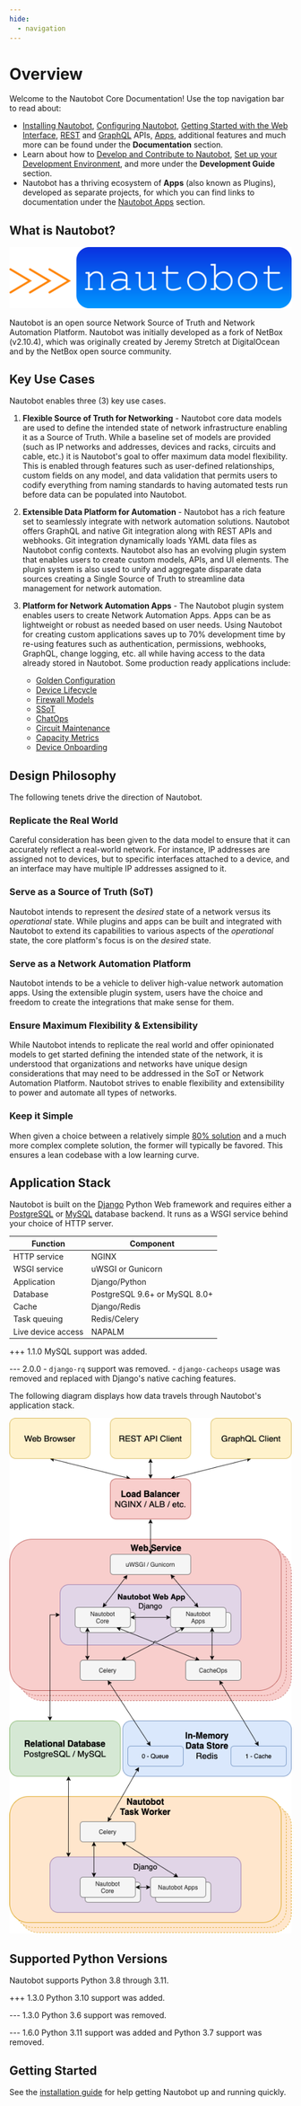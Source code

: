 ```yaml
---
hide:
  - navigation
---
```


# Overview

Welcome to the Nautobot Core Documentation! Use the top navigation bar to read about:

- [Installing Nautobot](user-guide/administration/installation/index.md), [Configuring Nautobot](user-guide/administration/configuration/index.md), [Getting Started with the Web Interface](user-guide/feature-guides/getting-started/index.md), [REST](user-guide/platform-functionality/rest-api/overview.md) and [GraphQL](user-guide/platform-functionality/graphql.md) APIs, [Apps](apps/index.md), additional features and much more can be found under the **Documentation** section.
- Learn about how to [Develop and Contribute to Nautobot](development/index.md), [Set up your Development Environment](development/core/getting-started.md), and more under the **Development Guide** section.
- Nautobot has a thriving ecosystem of **Apps** (also known as Plugins), developed as separate projects, for which you can find links to documentation under the [Nautobot Apps](apps/index.md) section.

## What is Nautobot?

<!-- markdownlint-disable MD033 -->
<img src="assets/nautobot_logo.svg" class="logo">
<!-- markdownlint-enable MD033 -->

Nautobot is an open source Network Source of Truth and Network Automation Platform. Nautobot was initially developed as a fork of NetBox (v2.10.4), which was originally created by Jeremy Stretch at DigitalOcean and by the NetBox open source community.

## Key Use Cases

Nautobot enables three (3) key use cases.

1. **Flexible Source of Truth for Networking** - Nautobot core data models are used to define the intended state of network infrastructure enabling it as a Source of Truth. While a baseline set of models are provided (such as IP networks and addresses, devices and racks, circuits and cable, etc.) it is Nautobot's goal to offer maximum data model flexibility. This is enabled through features such as user-defined relationships, custom fields on any model, and data validation that permits users to codify everything from naming standards to having automated tests run before data can be populated into Nautobot.

2. **Extensible Data Platform for Automation** - Nautobot has a rich feature set to seamlessly integrate with network automation solutions.  Nautobot offers GraphQL and native Git integration along with REST APIs and webhooks.  Git integration dynamically loads YAML data files as Nautobot config contexts.  Nautobot also has an evolving plugin system that enables users to create custom models, APIs, and UI elements.  The plugin system is also used to unify and aggregate disparate data sources creating a Single Source of Truth to streamline data management for network automation.

3. **Platform for Network Automation Apps** - The Nautobot plugin system enables users to create Network Automation Apps.  Apps can be as lightweight or robust as needed based on user needs.  Using Nautobot for creating custom applications saves up to 70% development time by re-using features such as authentication, permissions, webhooks, GraphQL, change logging, etc. all while having access to the data already stored in Nautobot. Some production ready applications include:

    - [Golden Configuration](https://github.com/nautobot/nautobot-plugin-golden-config)
    - [Device Lifecycle](https://github.com/nautobot/nautobot-plugin-device-lifecycle-mgmt)
    - [Firewall Models](https://github.com/nautobot/nautobot-plugin-firewall-models)
    - [SSoT](https://github.com/nautobot/nautobot-plugin-ssot)
    - [ChatOps](https://github.com/nautobot/nautobot-plugin-chatops)
    - [Circuit Maintenance](https://github.com/nautobot/nautobot-plugin-circuit-maintenance)
    - [Capacity Metrics](https://github.com/nautobot/nautobot-plugin-capacity-metrics)
    - [Device Onboarding](https://github.com/nautobot/nautobot-plugin-device-onboarding)

## Design Philosophy

The following tenets drive the direction of Nautobot.

### Replicate the Real World

Careful consideration has been given to the data model to ensure that it can accurately reflect a real-world network. For instance, IP addresses are assigned not to devices, but to specific interfaces attached to a device, and an interface may have multiple IP addresses assigned to it.

### Serve as a Source of Truth (SoT)

Nautobot intends to represent the _desired_ state of a network versus its _operational_ state. While plugins and apps can be built and integrated with Nautobot to extend its capabilities to various aspects of the _operational_ state, the core platform's focus is on the _desired_ state.

### Serve as a Network Automation Platform

Nautobot intends to be a vehicle to deliver high-value network automation apps.  Using the extensible plugin system, users have the choice and freedom to create the integrations that make sense for them.

### Ensure Maximum Flexibility & Extensibility

While Nautobot intends to replicate the real world and offer opinionated models to get started defining the intended state of the network, it is understood that organizations and networks have unique design considerations that may need to be addressed in the SoT or Network Automation Platform.  Nautobot strives to enable flexibility and extensibility to power and automate all types of networks.

### Keep it Simple

When given a choice between a relatively simple [80% solution](https://en.wikipedia.org/wiki/Pareto_principle) and a much more complex complete solution, the former will typically be favored. This ensures a lean codebase with a low learning curve.

## Application Stack

Nautobot is built on the [Django](https://djangoproject.com/) Python Web framework and requires either a [PostgreSQL](https://www.postgresql.org/) or [MySQL](https://www.mysql.com) database backend. It runs as a WSGI service behind your choice of HTTP server.

| Function           | Component                       |
|--------------------|---------------------------------|
| HTTP service       | NGINX                           |
| WSGI service       | uWSGI or Gunicorn               |
| Application        | Django/Python                   |
| Database           | PostgreSQL 9.6+ or MySQL 8.0+   |
| Cache              | Django/Redis                    |
| Task queuing       | Redis/Celery                    |
| Live device access | NAPALM                          |

+++ 1.1.0
    MySQL support was added.

--- 2.0.0
    - `django-rq` support was removed.
    - `django-cacheops` usage was removed and replaced with Django's native caching features.

The following diagram displays how data travels through Nautobot's application stack.

![Application stack diagram](./media/nautobot_application_stack_low_level.png "Application stack diagram")

## Supported Python Versions

Nautobot supports Python 3.8 through 3.11.

+++ 1.3.0
    Python 3.10 support was added.

--- 1.3.0
    Python 3.6 support was removed.

--- 1.6.0
    Python 3.11 support was added and Python 3.7 support was removed.

## Getting Started

See the [installation guide](user-guide/administration/installation/index.md) for help getting Nautobot up and running quickly.

